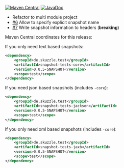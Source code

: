 [![Maven Central](https://img.shields.io/static/v1?label=MavenCentral&message=0.0.5-SNAPSHOT&color=blue)](https://search.maven.org/artifact/de.skuzzle.test/snapshot-tests-parent/0.0.5-SNAPSHOT/jar) [![JavaDoc](https://img.shields.io/static/v1?label=JavaDoc&message=0.0.5-SNAPSHOT&color=orange)](http://www.javadoc.io/doc/de.skuzzle.test/snapshot-tests-parent/0.0.5-SNAPSHOT)

* Refactor to multi module project
* [#6](https://github.com/skuzzle/snapshot-tests/issues/6) Allow to specify explicit snapshot name
* [#7](https://github.com/skuzzle/snapshot-tests/issues/7) Write snapshot information to headers (**breaking**)

Maven Central coordinates for this release:

If you only need text based snapshots:
```xml
<dependency>
    <groupId>de.skuzzle.test</groupId>
    <artifactId>snapshot-tests-core</artifactId>
    <version>0.0.5-SNAPSHOT</version>
    <scope>test</scope>
</dependency>
```

If you need json based snapshots (includes `-core`):
```xml
<dependency>
    <groupId>de.skuzzle.test</groupId>
    <artifactId>snapshot-tests-jackson</artifactId>
    <version>0.0.5-SNAPSHOT</version>
    <scope>test</scope>
</dependency>
```

If you only need xml based snapshots (includes `-core`):
```xml
<dependency>
    <groupId>de.skuzzle.test</groupId>
    <artifactId>snapshot-tests-jaxb</artifactId>
    <version>0.0.5-SNAPSHOT</version>
    <scope>test</scope>
</dependency>
```